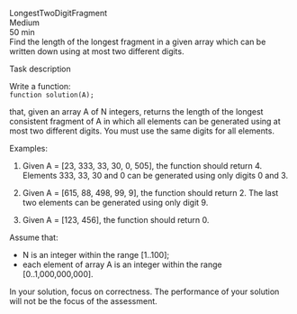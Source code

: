 LongestTwoDigitFragment  
Medium  
50 min  
Find the length of the longest fragment in a given array which can be written down using at most two different digits.

Task description  

Write a function:  
```function solution(A);```

that, given an array A of N integers, returns the length of the longest consistent fragment of A in which all elements can be generated using at most two different digits. You must use the same digits for all elements.

Examples:  
1. Given A = [23, 333, 33, 30, 0, 505], the function should return 4. Elements 333, 33, 30 and 0 can be generated using only digits 0 and 3.

2. Given A = [615, 88, 498, 99, 9], the function should return 2. The last two elements can be generated using only digit 9.

3. Given A = [123, 456], the function should return 0.

Assume that:
- N is an integer within the range [1..100];
- each element of array A is an integer within the range [0..1,000,000,000].

In your solution, focus on correctness. The performance of your solution will not be the focus of the assessment.
